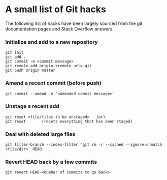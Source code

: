 # A small list of Git hacks
The following list of hacks have been largely sourced from the git documentation pages and Stack Overflow answers.

### Initialize and add to a new repository
	git init
	git add .
	git commit -m <commit message>
	git remote add origin <remote url>.git
	git push origin master

### Amend a recent commit (before push)
	git commit --amend -m '<Amended commit message>'

### Unstage a recent add
	git reset <file/files to be unstaged> 	(or)
	git reset		(resets everything that has been staged)

### Deal with deleted large files
	git filter-branch --index-filter 'git rm -r --cached --ignore-unmatch <file/dir>' HEAD

### Revert HEAD back by a few commits
	git revert HEAD~<number of commits to go back>
